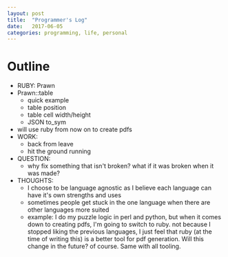 ```yaml
---
layout: post
title:  "Programmer's Log"
date:   2017-06-05
categories: programming, life, personal
---
```

# Outline
* RUBY: Prawn
* Prawn::table
  * quick example
  * table position
  * table cell width/height
  * JSON to_sym
* will use ruby from now on to create pdfs
* WORK:
  * back from leave
  * hit the ground running
* QUESTION:
  * why fix something that isn't broken? what if it was broken when it was made?
* THOUGHTS:
  * I choose to be language agnostic as I believe each language can have it's own strengths and uses
  * sometimes people get stuck in the one language when there are other languages more suited
  * example: I do my puzzle logic in perl and python, but when it comes down to creating pdfs, I'm going to switch to ruby. not because I stopped liking the previous languages, I just feel that ruby (at the time of writing this) is a better tool for pdf generation. Will this change in the future? of course. Same with all tooling.
